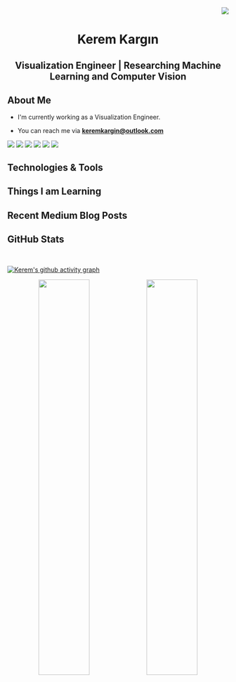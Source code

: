 <img align="right" src="https://visitor-badge.laobi.icu/badge?page_id=keremkargin0.keremkargin0">
<br>

<h1 align="center"> Kerem Kargın </h1>

<h2 align="center">Visualization Engineer | Researching Machine Learning and Computer Vision</h2>

## About Me

- I'm currently working as a Visualization Engineer.

- You can reach me via **keremkargin@outlook.com**


[![](https://img.shields.io/badge/linkedin-%230077B5.svg?&style=for-the-badge&logo=linkedin&logoColor=white)](https://www.linkedin.com/in/keremkargin)
[![](https://img.shields.io/badge/medium-%2312100E.svg?&style=for-the-badge&logo=medium&logoColor=white)](https://keremkargin.medium.com)
[![](https://img.shields.io/badge/Kaggle-%2312100E.svg?&style=for-the-badge&logo=kaggle&logoColor=white)](https://www.kaggle.com/keremkargn)
[![](https://img.shields.io/badge/twitter-%231DA1F2.svg?&style=for-the-badge&logo=twitter&logoColor=white)](https://twitter.com/keremkargin_)
[![](https://img.shields.io/badge/instagram-%23E4405F.svg?&style=for-the-badge&logo=instagram&logoColor=white)](https://www.instagram.com/keremkargin0) 
[![](https://img.shields.io/badge/Spotify-1ED760?&style=for-the-badge&logo=spotify&logoColor=white)](https://open.spotify.com/user/7pzz5ih249aikab4uw0vm7bvz?si=d3f21181e4154cb5)



## Technologies & Tools



## Things I am Learning



## Recent Medium Blog Posts




## GitHub Stats

<br/>  

 [![Kerem's github activity graph](https://activity-graph.herokuapp.com/graph?username=keremkargin0&theme=react-dark)](https://git.io/keremkargin0)
<p align="center">
	
  <img width="48%" src="https://github-readme-stats.vercel.app/api?username=keremkargin0&show_icons=true&theme=tokyonight" />
  <img width="48%" src="https://github-readme-streak-stats.herokuapp.com/?user=keremkargin0&theme=tokyonight" />
</p>
